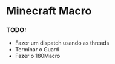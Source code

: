 # Minecraft Macro

### TODO:
- Fazer um dispatch usando as threads
- Terminar o Guard
- Fazer o 180Macro